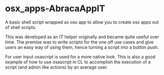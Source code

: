 # osx_apps-AbracaAppIT
A basic shell script wrapped as osx app to allow you to create osx apps out of shell scripts.

This was developed as an IT helper originally and became quite useful over time.  The premise was to write scripts for the one off use cases and give users an easy way of using them, hence turning a script into a button push.

For user input osascript is used for a more native look.  This is also a good example of how to use osascript in CL to accomplish the execution of a script (and admin like actions) by an average user.

